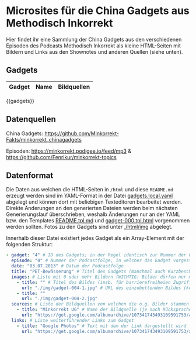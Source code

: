 # Microsites für die China Gadgets aus Methodisch Inkorrekt

Hier findet ihr eine Sammlung der China Gadgets aus den verschiedenen Episoden des Podcasts Methodisch Inkorrekt als kleine HTML-Seiten mit Bildern und Links aus den Shownotes und anderen Quellen (siehe unten).

## Gadgets

| Gadget                            | Name     | Bildquellen                  |
|-----------------------------------|----------|------------------------------|
{{gadgets}}

## Datenquellen

China Gadgets: <https://github.com/Minkorrekt-Fakts/minkorrekt_chinagadgets>

Episoden: <https://minkorrekt.podigee.io/feed/mp3> & <https://github.com/Fenrikur/minkorrekt-topics>

## Datenformat

Die Daten aus welchen die HTML-Seiten in `/html` und diese `README.md` erzeugt werden sind im YAML-Format in der Datei [gadgets.local.yaml](./data/gadgets.local.yaml) abgelegt und können dort mit beliebigen Texteditoren bearbeitet werden.
Direkte Änderungen an den generierten Dateien werden beim nächsten Generierungslauf überschrieben, weshalb Änderungen nur an der YAML bzw. den Templates [README.tpl.md](./bin/README.tpl.md) und [gadget-000.tpl.html](./bin/gadget-000.tpl.html) vorgenommen werden sollten. Fotos zu den Gadgets sind unter [./html/img](./html/img) abgelegt.

Innerhalb dieser Datei existiert jedes Gadget als ein Array-Element mit der folgenden Struktur:

```yaml
- gadget: "4" # ID des Gadgets; in der Regel identisch zur Nummer der Folge, bei mehreren Gadgets pro Folge im Format "Folgennummer.Index", also z.B. "4.1", "4.2" etc.
  episode: "4" # Nummer der Podcastfolge, in welcher das Gadget vorgestellt wurde.
  date: "03.07.2013" # Datum der Podcastfolge
  title: "PET-Bewässerung" # Titel des Gadgets (manchmal auch Kurzbeschreibung; sollte nur wenige Worte umfassen)
  images: # Liste mit 0 oder mehr Bildern (WICHTIG: Bilder dürfen nur mit Genehmigung UND Angabe der Quelle in den sources hinzugefügt werden!)
    - title: "" # Titel des Bildes (insb. für barrierefreiheien Zugriff mit Screen Readern wichtig)
      url: "./img/gadget-004-1.jpg" # URL des einzubettenden Bildes (könnte auch Remote liegen, ist aber vmtl. nicht zu empfehlen); relativ zum Verzeichnis /html.
    - title: ""
      url: "./img/gadget-004-2.jpg"
  sources: # Liste der Bildquellen von welchen die o.g. Bilder stammen
    - title: "Minkorrekt UG" # Name der Bildquelle (je nach Rücksprache/Lizenz)
      url: "https://get.google.com/albumarchive/107341743493109591753/album/AF1QipOFHLdJGRd-SuBmG1JxGm0DIJf3Q43jrNrBWJgR?source=pwa&authKey=CPPL1prh7MSrQQ" # URL auf welche die Bildquelle verlinkt
  links: # Liste weiterführender Links zum Gadget
    - title: "Google Photos" # Text mit dem der Link dargestellt wird
      url: "https://get.google.com/albumarchive/107341743493109591753/album/AF1QipOFHLdJGRd-SuBmG1JxGm0DIJf3Q43jrNrBWJgR?source=pwa&authKey=CPPL1prh7MSrQQ" # URL auf welche der Link verweist

```
